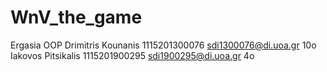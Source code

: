 # WnV_the_game
Ergasia OOP
Drimitris Kounanis 1115201300076 sdi1300076@di.uoa.gr 10o
Iakovos Pitsikalis 1115201900295 sdi1900295@di.uoa.gr 4o
